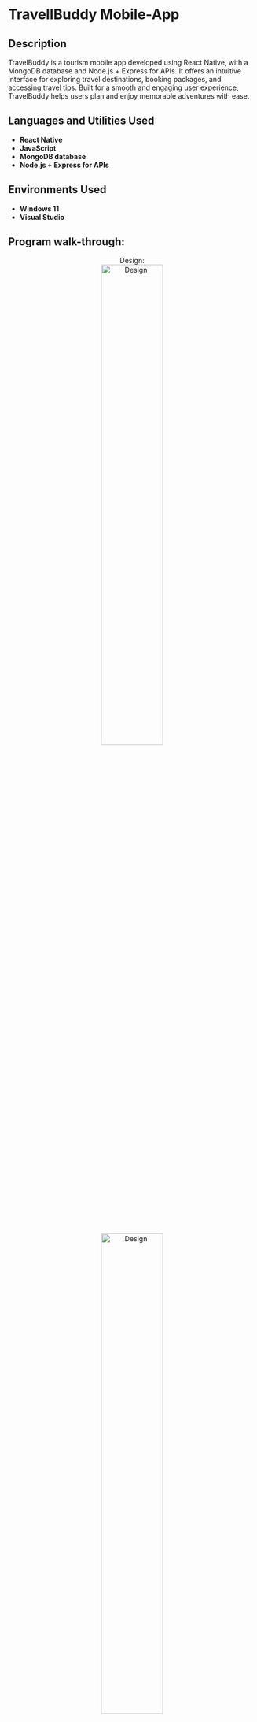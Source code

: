 <h1> TravellBuddy Mobile-App</h1>

<h2>Description</h2>
TravelBuddy is a tourism mobile app developed using React Native, with a MongoDB database and Node.js + Express for APIs. It offers an intuitive interface for exploring travel destinations, booking packages, and accessing travel tips. Built for a smooth and engaging user experience, TravelBuddy helps users plan and enjoy memorable adventures with ease.
<br />


<h2>Languages and Utilities Used</h2>

- <b>React Native</b> 
- <b>JavaScript</b>
- <b>MongoDB database</b>
- <b>Node.js + Express for APIs</b>

<h2>Environments Used </h2>

- <b>Windows 11</b>
- <b>Visual Studio</b>
  
<h2>Program walk-through:</h2>

<p align="center">
Design: <br/>
<img src="https://i.imgur.com/QT3q0jI.png" height="50%" width="50%" alt="Design"/>
<br />
<br />
<img src="https://i.imgur.com/ISIe41e.png" height="50%" width="50%" alt="Design"/>
<br />
<br />

</p>

<!--
 ```diff
- text in red
+ text in green
! text in orange
# text in gray
@@ text in purple (and bold)@@
```
--!>
